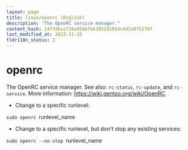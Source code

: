 ```yaml
---
layout: page
title: linux/openrc (English)
description: "The OpenRC service manager."
content_hash: 2477d6ce728a85bbfe6385201854c4d2a075276f
last_modified_at: 2023-11-23
tldri18n_status: 2
---
```

# openrc

The OpenRC service manager.
See also: `rc-status`, `rc-update`, and `rc-service`.
More information: <https://wiki.gentoo.org/wiki/OpenRC>.

- Change to a specific runlevel:

`sudo openrc `<span class="tldr-var badge badge-pill bg-dark-lm bg-white-dm text-white-lm text-dark-dm font-weight-bold">runlevel_name</span>

- Change to a specific runlevel, but don't stop any existing services:

`sudo openrc --no-stop `<span class="tldr-var badge badge-pill bg-dark-lm bg-white-dm text-white-lm text-dark-dm font-weight-bold">runlevel_name</span>
